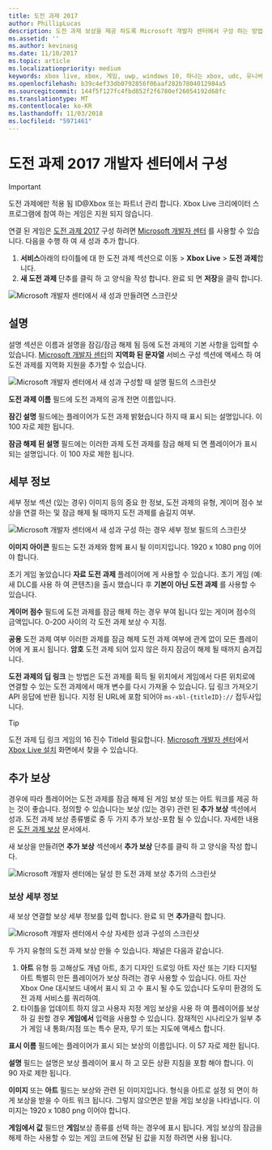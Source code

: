 ```yaml
---
title: 도전 과제 2017
author: PhillipLucas
description: 도전 과제 보상을 제공 하도록 Microsoft 개발자 센터에서 구성 하는 방법을 설명 합니다.
ms.assetid: ''
ms.author: kevinasg
ms.date: 11/10/2017
ms.topic: article
ms.localizationpriority: medium
keywords: xbox live, xbox, 게임, uwp, windows 10, 하나는 xbox, udc, 유니버설 개발자 센터
ms.openlocfilehash: b39c4ef33db0792856f06aaf282b7804012984a5
ms.sourcegitcommit: 144f5f127fc4fbd852f2f6780ef26054192d68fc
ms.translationtype: MT
ms.contentlocale: ko-KR
ms.lasthandoff: 11/03/2018
ms.locfileid: "5971461"
---
```

# <a name="configure-achievements-2017-on-dev-center"></a>도전 과제 2017 개발자 센터에서 구성

> [!IMPORTANT]
> 도전 과제에만 적용 됨 ID@Xbox 또는 파트너 관리 합니다. Xbox Live 크리에이터 스 프로그램에 참여 하는 게임은 지원 되지 않습니다.

연결 된 게임은 [도전 과제 2017](../../achievements-2017/simplified-achievements.md) 구성 하려면 [Microsoft 개발자 센터](https://developer.microsoft.com/dashboard) 를 사용할 수 있습니다. 다음을 수행 하 여 새 성과 추가 합니다.

1. **서비스**아래의 타이틀에 대 한 도전 과제 섹션으로 이동 > **Xbox Live** > **도전 과제**합니다.
2. **새 도전 과제** 단추를 클릭 하 고 양식을 작성 합니다.  완료 되 면 **저장**을 클릭 합니다.

![Microsoft 개발자 센터에서 새 성과 만들려면 스크린샷](../../images/dev-center/achievement-table.png)

## <a name="description"></a>설명
설명 섹션은 이름과 설명을 잠김/잠금 해제 됨 등에 도전 과제의 기본 사항을 입력할 수 있습니다. [Microsoft 개발자 센터](https://developer.microsoft.com/dashboard)의 **지역화 된 문자열** 서비스 구성 섹션에 액세스 하 여 도전 과제를 지역화 지원을 추가할 수 있습니다.

![Microsoft 개발자 센터에서 새 성과 구성할 때 설명 필드의 스크린샷](../../images/dev-center/achievements-2.png)

**도전 과제 이름** 필드에 도전 과제의 공개 전면 이름입니다.

**잠긴 설명** 필드에는 플레이어가 도전 과제 밝혔습니다 하지 때 표시 되는 설명입니다. 이 100 자로 제한 됩니다.

**잠금 해제 된 설명** 필드에는 이러한 과제 도전 과제를 잠금 해제 되 면 플레이어가 표시 되는 설명입니다. 이 100 자로 제한 됩니다.

## <a name="details"></a>세부 정보
세부 정보 섹션 (있는 경우) 이미지 등의 중요 한 정보, 도전 과제의 유형, 게이머 점수 보상을 연결 하는 및 잠금 해제 될 때까지 도전 과제를 숨길지 여부.

![Microsoft 개발자 센터에서 새 성과 구성 하는 경우 세부 정보 필드의 스크린샷](../../images/dev-center/achievements-3.png)

**이미지 아이콘** 필드는 도전 과제와 함께 표시 될 이미지입니다. 1920 x 1080 png 이어야 합니다.

초기 게임 놓았습니다 **자료 도전 과제** 플레이어에 게 사용할 수 있습니다. 초기 게임 (예: 새 DLC를 사용 하 여 콘텐츠)을 출시 했습니다 후 **기본이 아닌 도전 과제** 를 사용할 수 있습니다.

**게이머 점수** 필드에 도전 과제를 잠금 해제 하는 경우 부여 됩니다 있는 게이머 점수의 금액입니다. 0-200 사이의 각 도전 과제 보상 수 지점.  

**공용** 도전 과제 여부 이러한 과제를 잠금 해제 도전 과제 여부에 관계 없이 모든 플레이어에 게 표시 됩니다. **암호** 도전 과제 되어 있지 않은 하지 잠금이 해제 될 때까지 숨겨집니다.

**도전 과제의 딥 링크** 는 방법은 도전 과제를 획득 될 위치에서 게임에서 다른 위치로에 연결할 수 있는 도전 과제에서 매개 변수를 다시 가져올 수 있습니다. 딥 링크 가져오기 API 응답에 반환 됩니다. 지정 된 URL에 포함 되어야 `ms-xbl-{titleID}://` 접두사입니다.

> [!TIP]
> 도전 과제 딥 링크 게임의 16 진수 TitleId 필요합니다. [Microsoft 개발자 센터](https://developer.microsoft.com/dashboard)에서 [Xbox Live 설치](xbox-live-setup.md) 화면에서 찾을 수 있습니다.

## <a name="additional-rewards"></a>추가 보상
경우에 따라 플레이어는 도전 과제를 잠금 해제 된 게임 보상 또는 아트 워크를 제공 하는 것이 좋습니다. 정의할 수 있습니다는 보상 (있는 경우) 관련 된 **추가 보상** 섹션에서 성과. 도전 과제 보상 종류별로 중 두 가지 추가 보상-포함 될 수 있습니다. 자세한 내용은 [도전 과제 보상](../../achievements-2017/achievement-rewards.md) 문서에서.

새 보상을 만들려면 **추가 보상** 섹션에서 **추가 보상** 단추를 클릭 하 고 양식을 작성 합니다.

![Microsoft 개발자 센터에는 달성 한 도전 과제 보상 추가의 스크린샷](../../images/dev-center/achievement-reward.png)

### <a name="reward-details"></a>보상 세부 정보
새 보상 연결할 보상 세부 정보를 입력 합니다. 완료 되 면 **추가**클릭 합니다.

![Microsoft 개발자 센터에서 수상 자세한 성과 구성의 스크린샷](../../images/dev-center/achievements-5.png)

두 가지 유형의 도전 과제 보상 만들 수 있습니다. 채널은 다음과 같습니다.

1. **아트** 유형 등 고해상도 개념 아트, 초기 디자인 드로잉 아트 자산 또는 기타 디지털 아트 특별히 만든 플레이어가 보상 하려는 경우 사용할 수 있습니다. 아트 자산 Xbox One 대시보드 내에서 표시 되 고 수 표시 될 수도 있습니다 도우미 환경의 도전 과제 서비스를 쿼리하여.
2. 타이틀을 업데이트 하지 않고 사용자 지정 게임 보상을 사용 하 여 플레이어를 보상 하 길 원할 경우 **게임에서** 입력을 사용할 수 있습니다. 잠재적인 시나리오가 일부 추가 게임 내 통화/지점 또는 특수 문자, 무기 또는 지도에 액세스 합니다.

**표시 이름** 필드에는 플레이어가 표시 되는 보상의 이름입니다. 이 57 자로 제한 됩니다.

**설명** 필드는 설명은 보상 플레이어 표시 하 고 모든 상환 지침을 포함 해야 합니다. 이 90 자로 제한 됩니다.

**이미지** 또는 **아트** 필드는 보상와 관련 된 이미지입니다. 형식을 아트로 설정 되 면이 하 게 보상을 받을 수 아트 워크 됩니다. 그렇지 않으면은 받을 게임 보상을 나타냅니다. 이미지는 1920 x 1080 png 이어야 합니다.

**게임에서 값** 필드만 **게임**보상 종류를 선택 하는 경우에 표시 됩니다. 게임 보상의 잠금을 해제 하는 사용할 수 있는 게임 코드에 전달 된 값을 지정 하려면 사용 됩니다.
